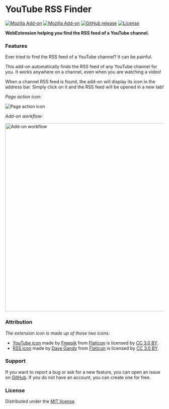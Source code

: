 # YouTube RSS Finder

[![Mozilla Add-on](https://img.shields.io/amo/users/youtube-rss-finder.svg?style=flat-square)](https://addons.mozilla.org/en-US/firefox/addon/youtube-rss-finder/)
[![Mozilla Add-on](https://img.shields.io/amo/rating/youtube-rss-finder.svg?style=flat-square)](https://addons.mozilla.org/en-US/firefox/addon/youtube-rss-finder/)
[![GitHub release](https://img.shields.io/github/release/teddy-gustiaux/youtube-rss-finder.svg?style=flat-square)](https://github.com/teddy-gustiaux/youtube-rss-finder/releases)
[![License](https://img.shields.io/badge/License-MIT-lightrey.svg?style=flat-square)](https://opensource.org/licenses/MIT)

**WebExtension helping you find the RSS feed of a YouTube channel.**

### Features

Ever tried to find the RSS feed of a YouTube channel? It can be painful.

This add-on automatically finds the RSS feed of any YouTube channel for you. It works anywhere on a channel, even when you are watching a video!

When a channel RSS feed is found, the add-on will display its icon in the address bar. Simply click on it and the RSS feed will be opened in a new tab!

*Page action icon:*

![Page action icon](https://raw.githubusercontent.com/teddy-gustiaux/youtube-rss-finder/master/assets/screenshots/screenshot-01-page_action_icon.png)

*Add-on workflow:*

<img src="https://raw.githubusercontent.com/teddy-gustiaux/youtube-rss-finder/master/assets/screenshots/screenshot-02-extension_workflow.png" alt="Add-on workflow" width="600px"/>



### Attribution

*The extension icon is made up of those two icons:*

- [YouTube icon](https://www.flaticon.com/free-icon/youtube_174883) made by [Freepik](http://www.freepik.com) from [Flaticon](https://www.flaticon.com) is licensed by [CC 3.0 BY](http://creativecommons.org/licenses/by/3.0/).
- [RSS icon](https://www.flaticon.com/free-icon/rss-symbol_25234) made by [Dave Gandy](https://www.flaticon.com/authors/dave-gandy) from [Flaticon](https://www.flaticon.com) is licensed by [CC 3.0 BY](http://creativecommons.org/licenses/by/3.0/).

### Support

If you want to report a bug or ask for a new feature, you can open an issue on [GitHub](https://github.com/teddy-gustiaux/youtube-rss-finder/issues). If you do not have an account, you can create one for free.

### License

Distributed under the [MIT license](http://opensource.org/licenses/MIT).